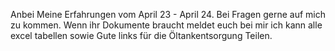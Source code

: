 Anbei Meine Erfahrungen vom April 23 - April 24.
Bei Fragen gerne auf mich zu kommen.
Wenn ihr Dokumente braucht meldet euch bei mir ich kann alle excel tabellen sowie Gute links für die Öltankentsorgung Teilen.
